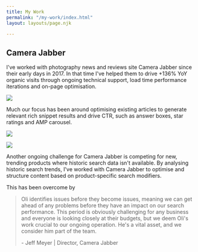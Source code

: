 ```yaml
---
title: My Work
permalink: "/my-work/index.html"
layout: layouts/page.njk

---
```

## Camera Jabber

I've worked with photography news and reviews site Camera Jabber since their early days in 2017. In that time I've helped them to drive +136% YoY organic visits through ongoing technical support, load time performance iterations and on-page optimisation.

![](/images/cj-ga-1.png)

Much our focus has been around optimising existing articles to generate relevant rich snippet results and drive CTR, such as answer boxes, star ratings and AMP carousel. 

![](/images/cj-star-ratings.PNG)

![](/images/cj-answerbox-1.PNG)

Another ongoing challenge for Camera Jabber is competing for new, trending products where historic search data isn't available. By analysing historic search trends, I've worked with Camera Jabber to optimise and structure content based on product-specific search modifiers.

This has been overcome by 

> Oli identifies issues before they become issues, meaning we can get ahead of any problems before they have an impact on our search performance. This period is obviously challenging for any business and everyone is looking closely at their budgets, but we deem Oli's work crucial to our ongoing operation. He's a vital asset, and we consider him part of the team.
>
> \- Jeff Meyer | Director, Camera Jabber